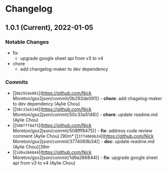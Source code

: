 # Changelog

## 1.0.1 (Current), 2022-01-05

### Notable Changes

- fix
  - upgrade google sheet api from v3 to v4
- chore
  - add changelog-maker to dev dependency 

### Commits

* \[\[`0b292de091`]\(<https://github.com/Nick> Moreton/gsx2json/commit/0b292de091)] - **chore**: add chagelog-maker to dev dependency (Aylie Chou)
* \[\[`50c33a5146`]\(<https://github.com/Nick> Moreton/gsx2json/commit/50c33a5146)] - **chore**: update readme.md (Aylie Chou)
* \[\[`508fff8475`]\(<https://github.com/Nick> Moreton/gsx2json/commit/508fff8475)] - **fix**: address code review comment (Aylie Chou)
[90m\* \[\[`3774069b34`]\(<https://github.com/Nick> Moreton/gsx2json/commit/3774069b34)] - **doc**: update readme.md (Aylie Chou)[39m
* \[\[`1d9a266844`]\(<https://github.com/Nick> Moreton/gsx2json/commit/1d9a266844)] - **fix**: upgrade google sheet api from v3 to v4 (Aylie Chou)
